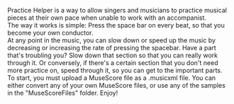 Practice Helper is a way to allow singers and musicians to practice musical pieces at their own pace when unable to work with an accompanist.  
The way it works is simple: Press the space bar on every beat, so that you become your own conductor.  
At any point in the music, you can slow down or speed up the music by decreasing or increasing the rate of pressing the spacebar.
Have a part that's troubling you?  Slow down that section so that you can really work through it.
Or conversely, if there's a certain section that you don't need more practice on, speed through it, so you can get to the important parts.
To start, you must upload a MuseScore file as a .musicxml file.  You can either convert any of your own MuseScore files, or use any of the samples in the "MuseScoreFiles" folder.
Enjoy!
